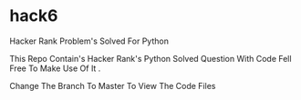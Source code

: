 # hack6

Hacker Rank Problem's Solved For Python

This Repo Contain's Hacker Rank's Python Solved Question With Code 
Fell Free To Make Use Of It . 

Change The Branch To Master To View The Code Files

